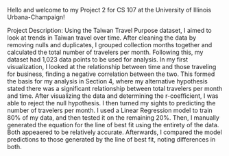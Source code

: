 Hello and welcome to my Project 2 for CS 107 at the University of Illinois Urbana-Champaign!

Project Description: 
Using the Taiwan Travel Purpose dataset, I aimed to look at trends in Taiwan travel over time. After cleaning the data by removing nulls and duplicates, 
I grouped collection months together and calculated the total number of travelers per month. Following this, my dataset had 1,023 data points to be used for analysis. 
In my first visualization, I looked at the relationship between time and those traveling for business, finding a negative correlation between the two. This formed the
basis for my analysis in Section 4, where my alternative hypothesis stated there was a significant relationship between total travelers per month and time.
After visualizing the data and determining the r-coefficient, I was able to reject the null hypothesis. I then turned my sights to predicting the number of travelers per month.
I used a Linear Regression model to train 80% of my data, and then tested it on the remaining 20%. 
Then, I manually generated the equation for the line of best fit using the entirety of the data. Both appeaered to be relatively accurate. 
Afterwards, I compared the model predictions to those generated by the line of best fit, noting differences in both. 
